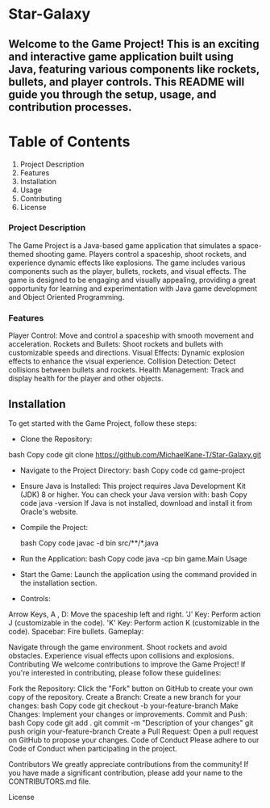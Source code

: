# Star-Galaxy
## Welcome to the Game Project! This is an exciting and interactive game application built using Java, featuring various components like rockets, bullets, and player controls. This README will guide you through the setup, usage, and contribution processes.

# Table of Contents
1. Project Description
2. Features
3. Installation
4. Usage
5. Contributing
6. License

### Project Description
The Game Project is a Java-based game application that simulates a space-themed shooting game. Players control a spaceship, shoot rockets, and experience dynamic effects like explosions. The game includes various components such as the player, bullets, rockets, and visual effects. The game is designed to be engaging and visually appealing, providing a great opportunity for learning and experimentation with Java game development and Object Oriented Programming.

### Features
Player Control: Move and control a spaceship with smooth movement and acceleration.
Rockets and Bullets: Shoot rockets and bullets with customizable speeds and directions.
Visual Effects: Dynamic explosion effects to enhance the visual experience.
Collision Detection: Detect collisions between bullets and rockets.
Health Management: Track and display health for the player and other objects.

## Installation
To get started with the Game Project, follow these steps:

+ Clone the Repository:

bash
Copy code
git clone https://github.com/MichaelKane-T/Star-Galaxy.git

+ Navigate to the Project Directory:
  bash
  Copy code
  cd game-project
+ Ensure Java is Installed:
  This project requires Java Development Kit (JDK) 8 or higher. You can check your Java version with:
  bash
  Copy code
  java -version
  If Java is not installed, download and install it from Oracle's website.

+ Compile the Project:

  bash
  Copy code
  javac -d bin src/**/*.java
  
+ Run the Application:
  bash
  Copy code
  java -cp bin game.Main
  Usage
  
+ Start the Game:
  Launch the application using the command provided in the installation section.

+ Controls:

Arrow Keys, A , D: Move the spaceship left and right.
'J' Key: Perform action J (customizable in the code).
'K' Key: Perform action K (customizable in the code).
Spacebar: Fire bullets.
Gameplay:

Navigate through the game environment.
Shoot rockets and avoid obstacles.
Experience visual effects upon collisions and explosions.
Contributing
We welcome contributions to improve the Game Project! If you're interested in contributing, please follow these guidelines:

Fork the Repository: Click the "Fork" button on GitHub to create your own copy of the repository.
Create a Branch: Create a new branch for your changes:
bash
Copy code
git checkout -b your-feature-branch
Make Changes: Implement your changes or improvements.
Commit and Push:
bash
Copy code
git add .
git commit -m "Description of your changes"
git push origin your-feature-branch
Create a Pull Request: Open a pull request on GitHub to propose your changes.
Code of Conduct
Please adhere to our Code of Conduct when participating in the project.

Contributors
We greatly appreciate contributions from the community! If you have made a significant contribution, please add your name to the CONTRIBUTORS.md file.

License
